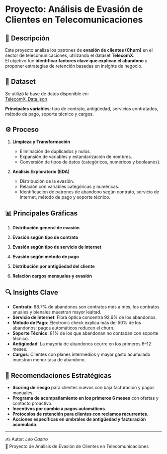 # Proyecto: Análisis de Evasión de Clientes en Telecomunicaciones

## 📌 Descripción
Este proyecto analiza los patrones de **evasión de clientes (Churn)** en el sector de telecomunicaciones, utilizando el dataset **TelecomX**.  
El objetivo fue **identificar factores clave que explican el abandono** y proponer estrategias de retención basadas en insights de negocio.

## 📂 Dataset
Se utilizó la base de datos disponible en:  
[TelecomX_Data.json](https://raw.githubusercontent.com/ingridcristh/challenge2-data-science-LATAM/main/TelecomX_Data.json)

**Principales variables**: tipo de contrato, antigüedad, servicios contratados, método de pago, soporte técnico y cargos.

## ⚙️ Proceso
1. **Limpieza y Transformación**
   - Eliminación de duplicados y nulos.
   - Expansión de variables y estandarización de nombres.
   - Conversión de tipos de datos (categóricos, numéricos y booleanos).

2. **Análisis Exploratorio (EDA)**
   - Distribución de la evasión.
   - Relación con variables categóricas y numéricas.
   - Identificación de patrones de abandono según contrato, servicio de internet, método de pago y soporte técnico.

## 📊 Principales Gráficas

1. **Distribución general de evasión**  


2. **Evasión según tipo de contrato**  


3. **Evasión según tipo de servicio de internet**  


4. **Evasión según método de pago**  


5. **Distribución por antigüedad del cliente**  


6. **Relación cargos mensuales y evasión**  


## 🔍 Insights Clave
- **Contrato**: 88.7% de abandonos son contratos mes a mes; los contratos anuales y bienales muestran mayor lealtad.  
- **Servicio de Internet**: Fibra óptica concentra 92.6% de los abandonos.  
- **Método de Pago**: Electronic check explica más del 50% de los abandonos; pagos automáticos reducen el churn.  
- **Soporte Técnico**: 81% de los que abandonan no contaban con soporte técnico.  
- **Antigüedad**: La mayoría de abandonos ocurre en los primeros 6–12 meses.  
- **Cargos**: Clientes con planes intermedios y mayor gasto acumulado muestran menor tasa de abandono.

## 🎯 Recomendaciones Estratégicas
- **Scoring de riesgo** para clientes nuevos con baja facturación y pagos manuales.  
- **Programa de acompañamiento en los primeros 6 meses** con ofertas y contacto proactivo.  
- **Incentivos por cambio a pagos automáticos**.  
- **Protocolos de retención para clientes con reclamos recurrentes**.  
- **Acciones específicas en umbrales de antigüedad y facturación acumulada**.

---
✍️ Autor: *Leo Castro*  
📌 Proyecto de Análisis de Evasión de Clientes en Telecomunicaciones

